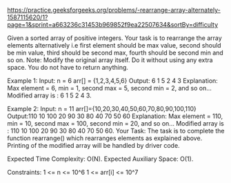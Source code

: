 https://practice.geeksforgeeks.org/problems/-rearrange-array-alternately-1587115620/1?page=1&sprint=a663236c31453b969852f9ea22507634&sortBy=difficulty

Given a sorted array of positive integers. Your task is to rearrange the array elements alternatively i.e first element should be max value, second should be min value, third should be second max, fourth should be second min and so on.
Note: Modify the original array itself. Do it without using any extra space. You do not have to return anything.

Example 1:
Input:
n = 6
arr[] = {1,2,3,4,5,6}
Output: 6 1 5 2 4 3
Explanation: Max element = 6, min = 1, 
second max = 5, second min = 2, and 
so on... Modified array is : 6 1 5 2 4 3.

Example 2:
Input:
n = 11
arr[]={10,20,30,40,50,60,70,80,90,100,110}
Output:110 10 100 20 90 30 80 40 70 50 60
Explanation: Max element = 110, min = 10, 
second max = 100, second min = 20, and 
so on... Modified array is : 
110 10 100 20 90 30 80 40 70 50 60.
Your Task:
The task is to complete the function rearrange() which rearranges elements as explained above. Printing of the modified array will be handled by driver code.

Expected Time Complexity: O(N).
Expected Auxiliary Space: O(1).

Constraints:
1 <= n <= 10^6
1 <= arr[i] <= 10^7

